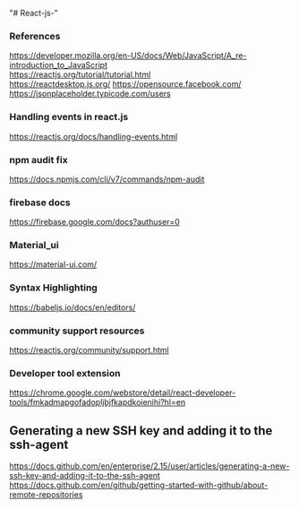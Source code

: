 "# React-js-" 

### References 
https://developer.mozilla.org/en-US/docs/Web/JavaScript/A_re-introduction_to_JavaScript \
https://reactjs.org/tutorial/tutorial.html \
https://reactdesktop.js.org/
https://opensource.facebook.com/
https://jsonplaceholder.typicode.com/users

### Handling events in react.js 
https://reactjs.org/docs/handling-events.html

### npm audit fix
https://docs.npmjs.com/cli/v7/commands/npm-audit


### firebase docs
https://firebase.google.com/docs?authuser=0

### Material_ui
https://material-ui.com/

### Syntax Highlighting
https://babeljs.io/docs/en/editors/


### community support resources
https://reactjs.org/community/support.html

### Developer tool extension 
https://chrome.google.com/webstore/detail/react-developer-tools/fmkadmapgofadopljbjfkapdkoienihi?hl=en

## Generating a new SSH key and adding it to the ssh-agent
https://docs.github.com/en/enterprise/2.15/user/articles/generating-a-new-ssh-key-and-adding-it-to-the-ssh-agent \
https://docs.github.com/en/github/getting-started-with-github/about-remote-repositories



